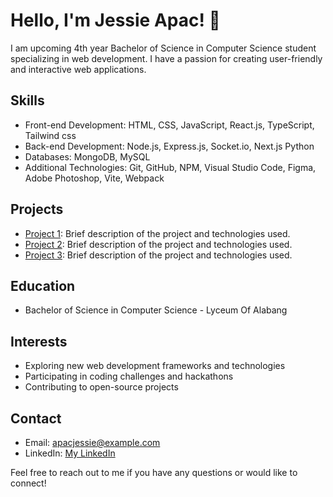 # Hello, I'm Jessie Apac! 👋

I am upcoming 4th year Bachelor of Science in Computer Science student specializing in web development. I have a passion for creating user-friendly and interactive web applications. 

## Skills

- Front-end Development: HTML, CSS, JavaScript, React.js, TypeScript, Tailwind css
- Back-end Development: Node.js, Express.js, Socket.io, Next.js Python
- Databases: MongoDB, MySQL
- Additional Technologies: Git, GitHub, NPM, Visual Studio Code, Figma, Adobe Photoshop, Vite, Webpack

## Projects

- [Project 1](link-to-project): Brief description of the project and technologies used.
- [Project 2](link-to-project): Brief description of the project and technologies used.
- [Project 3](link-to-project): Brief description of the project and technologies used.

## Education

- Bachelor of Science in Computer Science - Lyceum Of Alabang

## Interests

- Exploring new web development frameworks and technologies
- Participating in coding challenges and hackathons
- Contributing to open-source projects

## Contact

- Email: apacjessie@example.com
- LinkedIn: [My LinkedIn](https://www.linkedin.com/in/jessie-apac-72154023a/)

Feel free to reach out to me if you have any questions or would like to connect!

